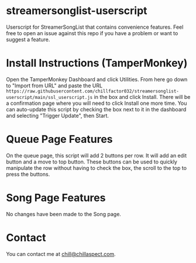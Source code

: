 # streamersonglist-userscript
Userscript for StreamerSongList that contains convenience features. Feel free to open an issue against this repo if you have a problem or want to suggest a feature.

# Install Instructions (TamperMonkey)

Open the TamperMonkey Dashboard and click Utilities. From here go down to "Import from URL" and paste the URL `https://raw.githubusercontent.com/chillfactor032/streamersonglist-userscript/main/ssl_userscript.js` in the box and click Install. There will be a confirmation page where you will need to click Install one more time. You can auto-update this script by checking the box next to it in the dashboard and selecting "Trigger Update", then Start.

# Queue Page Features

On the queue page, this script will add 2 buttons per row. It will add an edit button and a move to top button. These buttons can be used to quickly manipulate the row without having to check the box, the scroll to the top to press the buttons. 

# Song Page Features

No changes have been made to the Song page. 

# Contact

You can contact me at chill@chillaspect.com. 